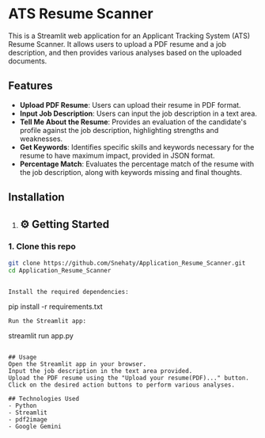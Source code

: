 # ATS Resume Scanner

This is a Streamlit web application for an Applicant Tracking System (ATS) Resume Scanner. It allows users to upload a PDF resume and a job description, and then provides various analyses based on the uploaded documents.

## Features

- **Upload PDF Resume**: Users can upload their resume in PDF format.
- **Input Job Description**: Users can input the job description in a text area.
- **Tell Me About the Resume**: Provides an evaluation of the candidate's profile against the job description, highlighting strengths and weaknesses.
- **Get Keywords**: Identifies specific skills and keywords necessary for the resume to have maximum impact, provided in JSON format.
- **Percentage Match**: Evaluates the percentage match of the resume with the job description, along with keywords missing and final thoughts.

## Installation

1. ## ⚙️ Getting Started

### 1. Clone this repo

```bash
git clone https://github.com/Snehaty/Application_Resume_Scanner.git
cd Application_Resume_Scanner


Install the required dependencies:
```
pip install -r requirements.txt
```
Run the Streamlit app:
```
streamlit run app.py
```

## Usage
Open the Streamlit app in your browser.
Input the job description in the text area provided.
Upload the PDF resume using the "Upload your resume(PDF)..." button.
Click on the desired action buttons to perform various analyses.

## Technologies Used
- Python
- Streamlit
- pdf2image
- Google Gemini
